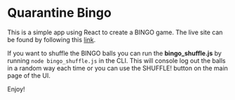 # Quarantine Bingo

This is a simple app using React to create a BINGO game. The live site can be found by following this [link](https://quarantinebingo.netlify.app/).

If you want to shuffle the BINGO balls you can run the **bingo_shuffle.js** by running `node bingo_shuffle.js` in the CLI. This will console log out the balls in a random way each time or you can use the SHUFFLE! button on the main page of the UI.

Enjoy!
